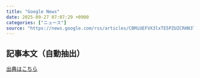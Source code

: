 ```yaml
---
title: "Google News"
date: 2025-09-27 07:07:29 +0900
categories: ["ニュース"]
source: "https://news.google.com/rss/articles/CBMiUEFVX3lxTE5PZUZCRHN3Ti03WmRtbGlnUmRvajljaVRnbXhWcXFWVnFITEUzSmdJbGpOM1lGcUZsRy1STFVMSWlqUlNMaHZ1X004bUVRdWRN?oc=5"
---
```


## 記事本文（自動抽出）
<body class="y0K44d EA71Tc" id="readabilityBody"></body>

[出典はこちら](https://news.google.com/rss/articles/CBMiUEFVX3lxTE5PZUZCRHN3Ti03WmRtbGlnUmRvajljaVRnbXhWcXFWVnFITEUzSmdJbGpOM1lGcUZsRy1STFVMSWlqUlNMaHZ1X004bUVRdWRN?oc=5)
